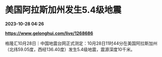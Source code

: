 # 美国阿拉斯加州发生5.4级地震

**2023-10-28 04:26**

**https://www.gelonghui.com/live/1268686**

格隆汇10月28日｜中国地震台网正式测定：10月28日11时44分在美国阿拉斯加州（北纬59.05度，西经136.40度）发生5.4级地震，震源深度10千米。